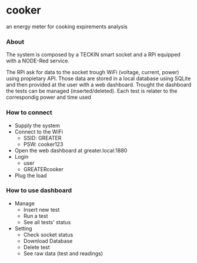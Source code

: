 cooker
======

an energy meter for cooking expirements analysis

### About

The system is composed by a TECKIN smart socket and a RPi equipped with a NODE-Red service.

The RPi ask for data to the socket trough WiFi (voltage, current, power) using propietary API.
Those data are stored in a local database using SQLite and then provided at the user with a web dashboard.
Trought the dashboard the tests can be managed (inserted/deleted).
Each test is relater to the correspondig power and time used

### How to connect
- Supply the system
- Connect to the WiFi
  - SSID: GREATER
  - PSW: cooker123
- Open the web dashboard at greater.local:1880
- Login
  - user
  - GREATERcooker
- Plug the load

### How to use dashboard
- Manage
  - Insert new test
  - Run a test
  - See all tests' status
- Setting
  - Check socket status
  - Download Database
  - Delete test
  - See raw data (test and readings)  
